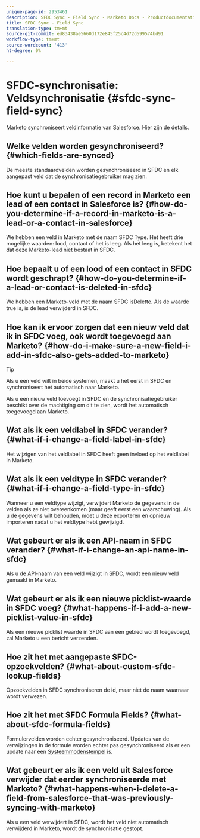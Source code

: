 ```yaml
---
unique-page-id: 2953461
description: SFDC Sync - Field Sync - Marketo Docs - Productdocumentatie
title: SFDC Sync - Field Sync
translation-type: tm+mt
source-git-commit: ed83438ae5660d172e845f25c4d72d599574bd91
workflow-type: tm+mt
source-wordcount: '413'
ht-degree: 0%

---
```



# SFDC-synchronisatie: Veldsynchronisatie {#sfdc-sync-field-sync}

Marketo synchroniseert veldinformatie van Salesforce. Hier zijn de details.

## Welke velden worden gesynchroniseerd? {#which-fields-are-synced}

De meeste standaardvelden worden gesynchroniseerd in SFDC en elk aangepast veld dat de synchronisatiegebruiker mag zien.

## Hoe kunt u bepalen of een record in Marketo een lead of een contact in Salesforce is? {#how-do-you-determine-if-a-record-in-marketo-is-a-lead-or-a-contact-in-salesforce}

We hebben een veld in Marketo met de naam SFDC Type. Het heeft drie mogelijke waarden: lood, contact of het is leeg. Als het leeg is, betekent het dat deze Marketo-lead niet bestaat in SFDC.

## Hoe bepaalt u of een lood of een contact in SFDC wordt geschrapt? {#how-do-you-determine-if-a-lead-or-contact-is-deleted-in-sfdc}

We hebben een Marketo-veld met de naam SFDC isDelette. Als de waarde true is, is de lead verwijderd in SFDC.

## Hoe kan ik ervoor zorgen dat een nieuw veld dat ik in SFDC voeg, ook wordt toegevoegd aan Marketo? {#how-do-i-make-sure-a-new-field-i-add-in-sfdc-also-gets-added-to-marketo}

>[!TIP]
>
>Als u een veld wilt in beide systemen, maakt u het eerst in SFDC en synchroniseert het automatisch naar Marketo.

Als u een nieuw veld toevoegt in SFDC en de synchronisatiegebruiker beschikt over de machtiging om dit te zien, wordt het automatisch toegevoegd aan Marketo.

## Wat als ik een veldlabel in SFDC verander? {#what-if-i-change-a-field-label-in-sfdc}

Het wijzigen van het veldlabel in SFDC heeft geen invloed op het veldlabel in Marketo.

## Wat als ik een veldtype in SFDC verander? {#what-if-i-change-a-field-type-in-sfdc}

Wanneer u een veldtype wijzigt, verwijdert Marketo de gegevens in de velden als ze niet overeenkomen (maar geeft eerst een waarschuwing). Als u de gegevens wilt behouden, moet u deze exporteren en opnieuw importeren nadat u het veldtype hebt gewijzigd.

## Wat gebeurt er als ik een API-naam in SFDC verander? {#what-if-i-change-an-api-name-in-sfdc}

Als u de API-naam van een veld wijzigt in SFDC, wordt een nieuw veld gemaakt in Marketo.

## Wat gebeurt er als ik een nieuwe picklist-waarde in SFDC voeg? {#what-happens-if-i-add-a-new-picklist-value-in-sfdc}

Als een nieuwe picklist waarde in SFDC aan een gebied wordt toegevoegd, zal Marketo u een bericht verzenden.

## Hoe zit het met aangepaste SFDC-opzoekvelden? {#what-about-custom-sfdc-lookup-fields}

Opzoekvelden in SFDC synchroniseren de id, maar niet de naam waarnaar wordt verwezen.

## Hoe zit het met SFDC Formula Fields? {#what-about-sfdc-formula-fields}

Formulervelden worden echter gesynchroniseerd. Updates van de verwijzingen in de formule worden echter pas gesynchroniseerd als er een update naar een [Systeemmodenstempel](https://help.salesforce.com/apex/HTViewSolution?id=000193203&amp;language=en_US) is.

## Wat gebeurt er als ik een veld uit Salesforce verwijder dat eerder synchroniseerde met Marketo? {#what-happens-when-i-delete-a-field-from-salesforce-that-was-previously-syncing-with-marketo}

Als u een veld verwijdert in SFDC, wordt het veld niet automatisch verwijderd in Marketo, wordt de synchronisatie gestopt.
